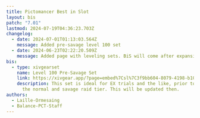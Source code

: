 ```yaml
---
title: Pictomancer Best in Slot
layout: bis
patch: "7.01"
lastmod: 2024-07-19T04:36:23.703Z
changelog:
  - date: 2024-07-01T01:13:03.564Z
    message: Added pre-savage level 100 set
  - date: 2024-06-23T02:22:20.509Z
    message: Added page with leveling sets. BiS will come after expansion launch.
bis:
  - type: xivgearset
    name: Level 100 Pre-Savage Set
    link: https://xivgear.app/?page=embed%7Csl%7C3f9bb604-8079-4198-b109-a3a733a751ae
    description: This set is ideal for EX trials and the like, prior to the drop of
      the normal and savage raid tier. This will be updated then.
authors:
  - Laille-Ormesaing
  - Balance-PCT-Staff
---
```

